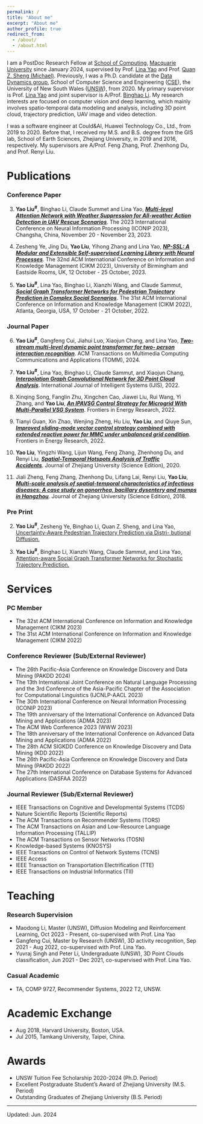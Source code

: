```yaml
---
permalink: /
title: "About me"
excerpt: "About me"
author_profile: true
redirect_from: 
  - /about/
  - /about.html
---
```


I am a PostDoc Research Fellow at [School of Computing](https://www.mq.edu.au/faculty-of-science-and-engineering/departments-and-schools/school-of-computing), [Macquarie University](https://www.mq.edu.au/) since January 2024, supervised by Prof. [Lina Yao](https://www.linayao.com/) and Prof. [Quan Z. Sheng (Michael)](http://web.science.mq.edu.au/~qsheng/).
Previously, I was a Ph.D. candidate at the [Data Dynamics group](http://insdata.org/), School of Computer Science and Engineering ([CSE](https://www.unsw.edu.au/engineering/our-schools/computer-science-and-engineering)), the University of New South Wales ([UNSW](https://www.unsw.edu.au/)), from 2020. 
My primary supervisor is Prof. [Lina Yao](https://www.linayao.com/) and joint supervisor is A/Prof. [Binghao Li](https://www.unsw.edu.au/staff/binghao-li). My research interests are focused on computer vision and deep learning, which mainly involves spatio-temporal data modeling and analysis, including 3D point cloud, trajectory prediction, UAV image and video detection.

I was a software engineer at Could&AI, Huawei Technology Co., Ltd., from 2019 to 2020.
Before that, I received my M.S. and B.S. degree from the GIS lab, School of Earth Sciences, Zhejiang University, in 2019 and 2016, respectively.
My supervisors are A/Prof. Feng Zhang, Prof. Zhenhong Du, and Prof. Renyi Liu.


# Publications

### Conference Paper

3. **Yao Liu<sup>#</sup>**, Binghao Li, Claude Summet and Lina Yao, [***Multi-level Attention Network with Weather Suppression for All-weather Action Detection in UAV Rescue Scenarios***](https://link.springer.com/chapter/10.1007/978-981-99-8138-0_43). The 2023 International Conference on Neural Information Processing (ICONIP 2023), Changsha, China, November 20 - November 23, 2023.

2. Zesheng Ye, Jing Du, **Yao Liu**, Yihong Zhang and Lina Yao, [***NP-SSL: A Modular and Extensible Self-supervised Learning Library with Neural Processes***](https://dl.acm.org/doi/10.1145/3583780.3614749). The 32nd ACM International Conference on Information and Knowledge Management (CIKM 2023), University of Birmingham and Eastside Rooms, UK, 12 October - 25 October, 2023.

1. **Yao Liu<sup>#</sup>**, Lina Yao, Binghao Li, Xianzhi Wang, and Claude Sammut, [***Social Graph Transformer Networks for Pedestrian Trajectory Prediction in Complex Social Scenarios***](https://dl.acm.org/doi/abs/10.1145/3511808.3557455). The 31st ACM International Conference on Information and Knowledge Management (CIKM 2022), Atlanta, Georgia, USA, 17 October - 21 October, 2022.


### Journal Paper

6. **Yao Liu<sup>#</sup>**, Gangfeng Cui, Jiahui Luo, Xiaojun Chang, and Lina Yao, [***Two-stream multi-level dynamic point transformer for two-
person interaction recognition***](https://dl.acm.org/doi/abs/10.1145/3639470). ACM Transactions on Multimedia Computing Communications and Applications (TOMM), 2024.


5. **Yao Liu<sup>#</sup>**, Lina Yao, Binghao Li, Claude Sammut, and Xiaojun Chang, [***Interpolation Graph Convolutional Network for 3D Point Cloud Analysis***](https://onlinelibrary.wiley.com/doi/abs/10.1002/int.23087). International Journal of Intelligent Systems (IJIS), 2022.

4. Xinqing Song, Fanglin Zhu, Xingchen Cao, Jiawei Liu, Rui Wang, Yi Zhang, and **Yao Liu**, [***An IPAVSG Control Strategy for Microgrid With Multi-Parallel VSG System***](https://www.frontiersin.org/articles/10.3389/fenrg.2022.915023/full). Frontiers in Energy Research, 2022. 

3. Tianyi Guan, Xin Zhao, Wenjing Zheng, Hu Liu, **Yao Liu**, and Qiuye Sun, [***Improved sliding-mode vector control strategy combined with extended reactive power for MMC under unbalanced grid condition***](https://www.frontiersin.org/articles/10.3389/fenrg.2022.874533/full). Frontiers in Energy Research, 2022.  

2. **Yao Liu**, Yingzhi Wang, Lijun Wang, Feng Zhang, Zhenhong Du, and Renyi Liu, [***Spatial-Temporal Hotspots Analysis of Traffic Accidents***](https://www.zjujournals.com/sci/CN/10.3785/j.issn.1008-9497.2020.01.007). Journal of Zhejiang University (Science Edition), 2020. 

1. Jiali Zheng, Feng Zhang, Zhenhong Du, Lifang Lai, Renyi Liu, **Yao Liu**, [***Multi-scale analysis of spatial-temporal characteristics of infectious diseases: A case study on gonorrhea, bacillary dysentery and mumps in Hangzhou***](https://www.zjujournals.com/sci/CN/10.3785/j.issn.1008-9497.2018.05.013). Journal of Zhejiang University (Science Edition), 2018.


### Pre Print 

2. **Yao Liu<sup>#</sup>**, Zesheng Ye, Binghao Li, Quan Z. Sheng, and Lina Yao, [Uncertainty-Aware Pedestrian Trajectory Prediction via Distri-
butional Diffusion.]()

1. **Yao Liu<sup>#</sup>**, Binghao Li, Xianzhi Wang, Claude Sammut, and Lina Yao, [Attention-aware Social Graph Transformer Networks for
Stochastic Trajectory Prediction.]()

# Services

### PC Member


* The 32st ACM International Conference on Information and Knowledge Management (CIKM 2023)
* The 31st ACM International Conference on Information and Knowledge Management (CIKM 2022)

### Conference Reviewer (Sub/External Reviewer)

* The 26th Pacific-Asia Conference on Knowledge Discovery and Data Mining (PAKDD 2024)
* The 13th International Joint Conference on Natural Language Processing and the 3rd Conference of the Asia-Pacific Chapter of the Association for Computational Linguistics (IJCNLP-AACL 2023)
* The 30th International Conference on Neural Information Processing (ICONIP 2023)
* The 19th anniversary of the International Conference on Advanced Data Mining and Applications (ADMA 2023)
* The ACM Web Conference 2023 (WWW 2023)
* The 18th anniversary of the International Conference on Advanced Data Mining and Applications (ADMA 2022)
* The 28th ACM SIGKDD Conference on Knowledge Discovery and Data Mining (KDD 2022)
* The 26th Pacific-Asia Conference on Knowledge Discovery and Data Mining (PAKDD 2022)
* The 27th International Conference on Database Systems for Advanced Applications (DASFAA 2022)


### Journal Reviewer (Sub/External Reviewer)

* IEEE Transactions on Cognitive and Developmental Systems (TCDS)
* Nature Scientific Reports (Scientific Reports)
* The ACM Transactions on Recommender Systems (TORS)
* The ACM Transactions on Asian and Low-Resource Language Information Processing (TALLIP)
* The ACM Transactions on Sensor Networks (TOSN)
* Knowledge-based Systems (KNOSYS)
* IEEE Transactions on Control of Network Systems (TCNS)
* IEEE Access
* IEEE Transaction on Transportation Electrification (TTE)
* IEEE Transactions on Industrial Informatics (TII)

 

<!-- ################## -->

# Teaching

### Research Supervision

* Maodong Li, Master (UNSW), Diffusion Modeling and Reinforcement Learning, Oct 2023 - Present, co-supervised with Prof. Lina
Yao
* Gangfeng Cui, Master by Research (UNSW), 3D activity recognition, Sep 2021 - Aug 2022, co-supervised with Prof. Lina Yao.
* Yuvraj Singh and Peter Li, Undergraduate (UNSW), 3D Point Clouds classification, Jun 2021 - Dec 2021, co-supervised with Prof. Lina Yao.

### Casual Academic

* TA, COMP 9727, Recommender Systems, 2022 T2, UNSW.



<!-- ################## -->

# Academic Exchange

* Aug 2018, Harvard University, Boston, USA.
* Jul 2015, Tamkang University, Taipei, China.


<!-- ################## -->

# Awards

* UNSW Tuition Fee Scholarship 2020-2024 (Ph.D. Period)
* Excellent Postgraduate Student’s Award of Zhejiang University (M.S. Period)
* Outstanding Graduates of Zhejiang University (B.S. Period)




<!-- ################## -->
------
Updated: Jun. 2024
